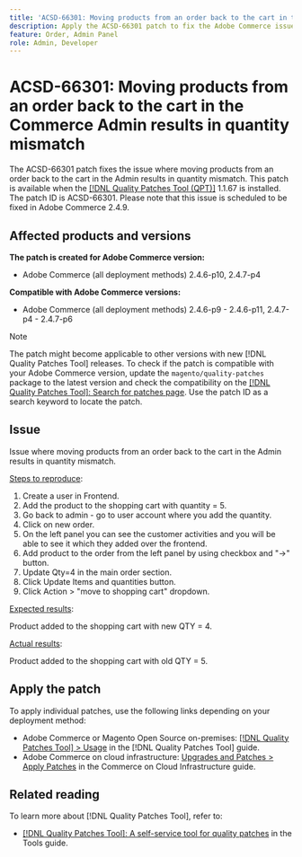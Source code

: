 ```yaml
---
title: 'ACSD-66301: Moving products from an order back to the cart in the Commerce Admin results in quantity mismatch'
description: Apply the ACSD-66301 patch to fix the Adobe Commerce issue where when creating an order from the Admin panel, products in the customer’s cart are not removed after being added to the order.
feature: Order, Admin Panel
role: Admin, Developer
---
```


# ACSD-66301: Moving products from an order back to the cart in the  Commerce Admin results in quantity mismatch

The ACSD-66301 patch fixes the issue where moving products from an order back to the cart in the Admin results in quantity mismatch. This patch is available when the [[!DNL Quality Patches Tool (QPT)]](/help/tools/quality-patches-tool/quality-patches-tool-to-self-serve-quality-patches.md) 1.1.67 is installed. The patch ID is ACSD-66301. Please note that this issue is scheduled to be fixed in Adobe Commerce 2.4.9.

## Affected products and versions

**The patch is created for Adobe Commerce version:**

* Adobe Commerce (all deployment methods) 2.4.6-p10, 2.4.7-p4

**Compatible with Adobe Commerce versions:**

* Adobe Commerce (all deployment methods) 2.4.6-p9 - 2.4.6-p11, 2.4.7-p4 - 2.4.7-p6

>[!NOTE]
>
>The patch might become applicable to other versions with new [!DNL Quality Patches Tool] releases. To check if the patch is compatible with your Adobe Commerce version, update the `magento/quality-patches` package to the latest version and check the compatibility on the [[!DNL Quality Patches Tool]: Search for patches page](https://experienceleague.adobe.com/tools/commerce-quality-patches/index.html). Use the patch ID as a search keyword to locate the patch.

## Issue

Issue where moving products from an order back to the cart in the Admin results in quantity mismatch.

<u>Steps to reproduce</u>:

1. Create a user in Frontend.
2. Add the product to the shopping cart with quantity = 5.
3. Go back to admin - go to user account where you add the quantity.
4. Click on new order.
5. On the left panel you can see the customer activities and you will be able to see it which they added over the frontend.
6. Add product to the order from the left panel by using checkbox and "->" button.
7. Update Qty=4 in the main order section.
8. Click Update Items and quantities button.
9. Click Action > "move to shopping cart" dropdown.

<u>Expected results</u>:

Product added to the shopping cart with new QTY = 4.

<u>Actual results</u>:

Product added to the shopping cart with old QTY = 5.

## Apply the patch

To apply individual patches, use the following links depending on your deployment method:

* Adobe Commerce or Magento Open Source on-premises: [[!DNL Quality Patches Tool] > Usage](/help/tools/quality-patches-tool/usage.md) in the [!DNL Quality Patches Tool] guide.
* Adobe Commerce on cloud infrastructure: [Upgrades and Patches > Apply Patches](https://experienceleague.adobe.com/docs/commerce-cloud-service/user-guide/develop/upgrade/apply-patches.html) in the Commerce on Cloud Infrastructure guide.

## Related reading

To learn more about [!DNL Quality Patches Tool], refer to:

* [[!DNL Quality Patches Tool]: A self-service tool for quality patches](/help/tools/quality-patches-tool/quality-patches-tool-to-self-serve-quality-patches.md) in the Tools guide.
